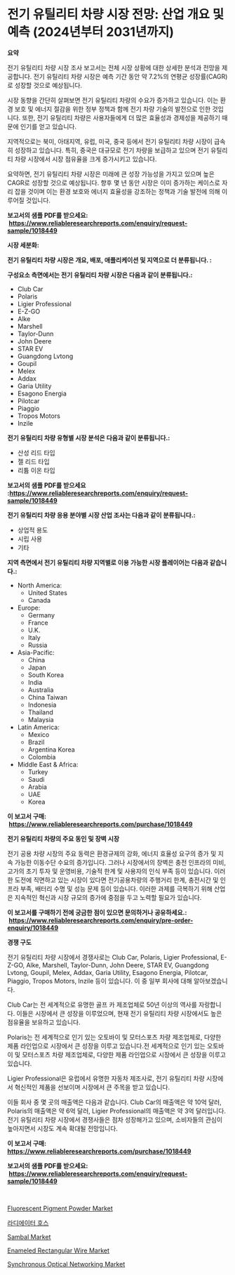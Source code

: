 <p><h1>전기 유틸리티 차량 시장 전망: 산업 개요 및 예측 (2024년부터 2031년까지)</h1></p><p><strong>요약</strong></p>
<p><p>전기 유틸리티 차량 시장 조사 보고서는 전체 시장 상황에 대한 상세한 분석과 전망을 제공합니다. 전기 유틸리티 차량 시장은 예측 기간 동안 약 7.2%의 연평균 성장률(CAGR)로 성장할 것으로 예상됩니다.</p><p>시장 동향을 간단히 살펴보면 전기 유틸리티 차량의 수요가 증가하고 있습니다. 이는 환경 보호 및 에너지 절감을 위한 정부 정책과 함께 전기 차량 기술의 발전으로 인한 것입니다. 또한, 전기 유틸리티 차량은 사용자들에게 더 많은 효율성과 경제성을 제공하기 때문에 인기를 얻고 있습니다.</p><p>지역적으로는 북미, 아태지역, 유럽, 미국, 중국 등에서 전기 유틸리티 차량 시장이 급속히 성장하고 있습니다. 특히, 중국은 대규모로 전기 차량을 보급하고 있으며 전기 유틸리티 차량 시장에서 시장 점유율을 크게 증가시키고 있습니다.</p><p>요약하면, 전기 유틸리티 차량 시장은 미래에 큰 성장 가능성을 가지고 있으며 높은 CAGR로 성장할 것으로 예상됩니다. 향후 몇 년 동안 시장은 이미 증가하는 케이스로 자리 잡을 것이며 이는 환경 보호와 에너지 효율성을 강조하는 정책과 기술 발전에 의해 이루어질 것입니다.</p></p>
<p><strong>보고서의 샘플 PDF를 받으세요: &nbsp;<a href="https://www.reliableresearchreports.com/enquiry/request-sample/1018449">https://www.reliableresearchreports.com/enquiry/request-sample/1018449</a></strong></p>
<p><strong>시장 세분화:</strong></p>
<p><strong> 전기 유틸리티 차량 시장은 개요, 배포, 애플리케이션 및 지역으로 더 분류됩니다. :</strong></p>
<p><strong>구성요소 측면에서는 전기 유틸리티 차량 시장은 다음과 같이 분류됩니다.:</strong></p>
<p><ul><li>Club Car</li><li>Polaris</li><li>Ligier Professional</li><li>E-Z-GO</li><li>Alke</li><li>Marshell</li><li>Taylor-Dunn</li><li>John Deere</li><li>STAR EV</li><li>Guangdong Lvtong</li><li>Goupil</li><li>Melex</li><li>Addax</li><li>Garia Utility</li><li>Esagono Energia</li><li>Pilotcar</li><li>Piaggio</li><li>Tropos Motors</li><li>Inzile</li></ul></p>
<p><strong> 전기 유틸리티 차량 유형별 시장 분석은 다음과 같이 분류됩니다.:</strong></p>
<p><ul><li>산성 리드 타입</li><li>젤 리드 타입</li><li>리튬 이온 타입</li></ul></p>
<p><strong>보고서의 샘플 PDF를 받으세요 :<a href="https://www.reliableresearchreports.com/enquiry/request-sample/1018449">https://www.reliableresearchreports.com/enquiry/request-sample/1018449</a></strong></p>
<p><strong> 전기 유틸리티 차량 응용 분야별 시장 산업 조사는 다음과 같이 분류됩니다.:</strong></p>
<p><ul><li>상업적 용도</li><li>시립 사용</li><li>기타</li></ul></p>
<p><strong>지역 측면에서 전기 유틸리티 차량 지역별로 이용 가능한 시장 플레이어는 다음과 같습니다.:</strong></p>
<p><ul>
    <li>
        North America:
        <ul>
            <li>United States</li>
            <li>Canada</li>
        </ul>
    </li>
    <li>
        Europe:
        <ul>
            <li>Germany</li>
            <li>France</li>
            <li>U.K.</li>
            <li>Italy</li>
            <li>Russia</li>
        </ul>
    </li>
    <li>
        Asia-Pacific:
        <ul>
            <li>China</li>
            <li>Japan</li>
            <li>South Korea</li>
            <li>India</li>
            <li>Australia</li>
            <li>China Taiwan</li>
            <li>Indonesia</li>
            <li>Thailand</li>
            <li>Malaysia</li>
        </ul>
    </li>
    <li>
        Latin America:
        <ul>
            <li>Mexico</li>
            <li>Brazil</li>
            <li>Argentina Korea</li>
            <li>Colombia</li>
        </ul>
    </li>
    <li>
        Middle East & Africa:
        <ul>
            <li>Turkey</li>
            <li>Saudi</li>
            <li>Arabia</li>
            <li>UAE</li>
            <li>Korea</li>
        </ul>
    </li>
    </ul></p>
<p><strong>이 보고서 구매: &nbsp;<a href="https://www.reliableresearchreports.com/purchase/1018449">https://www.reliableresearchreports.com/purchase/1018449</a></strong></p>
<p><strong>전기 유틸리티 차량의 주요 동인 및 장벽 시장</strong></p>
<p><p>전기 공용 차량 시장의 주요 동력은 환경규제의 강화, 에너지 효율성 요구의 증가 및 지속 가능한 이동수단 수요의 증가입니다. 그러나 시장에서의 장벽은 충전 인프라의 미비, 고가의 초기 투자 및 운영비용, 기술적 한계 및 사용자의 인식 부족 등이 있습니다. 이러한 도전에 직면하고 있는 시장이 있다면 전기공용차량의 주행거리 한계, 충전시간 및 인프라 부족, 배터리 수명 및 성능 문제 등이 있습니다. 이러한 과제를 극복하기 위해 산업은 지속적인 혁신과 시장 규모의 증가에 중점을 두고 노력할 필요가 있습니다.</p></p>
<p><strong>이 보고서를 구매하기 전에 궁금한 점이 있으면 문의하거나 공유하세요.: &nbsp;<a href="https://www.reliableresearchreports.com/enquiry/pre-order-enquiry/1018449">https://www.reliableresearchreports.com/enquiry/pre-order-enquiry/1018449</a></strong></p>
<p><strong>경쟁 구도</strong></p>
<p><p>전기 유틸리티 차량 시장에서 경쟁사로는 Club Car, Polaris, Ligier Professional, E-Z-GO, Alke, Marshell, Taylor-Dunn, John Deere, STAR EV, Guangdong Lvtong, Goupil, Melex, Addax, Garia Utility, Esagono Energia, Pilotcar, Piaggio, Tropos Motors, Inzile 등이 있습니다. 이 중 일부 회사에 대해 알아보겠습니다.</p><p> Club Car는 전 세계적으로 유명한 골프 카 제조업체로 50년 이상의 역사를 자랑합니다. 이들은 시장에서 큰 성장을 이루었으며, 현재 전기 유틸리티 차량 시장에서도 높은 점유율을 보유하고 있습니다.</p><p>Polaris는 전 세계적으로 인기 있는 오토바이 및 모터스포츠 차량 제조업체로, 다양한 제품 라인업으로 시장에서 큰 성장을 이루고 있습니다.전 세계적으로 인기 있는 오토바이 및 모터스포츠 차량 제조업체로, 다양한 제품 라인업으로 시장에서 큰 성장을 이루고 있습니다.</p><p> Ligier Professional은 유럽에서 유명한 자동차 제조사로, 전기 유틸리티 차량 시장에서 혁신적인 제품을 선보이며 시장에서 큰 주목을 받고 있습니다.</p><p> 이들 회사 중 몇 곳의 매출액은 다음과 같습니다. Club Car의 매출액은 약 10억 달러, Polaris의 매출액은 약 6억 달러, Ligier Professional의 매출액은 약 3억 달러입니다.전기 유틸리티 차량 시장에서 경쟁사들은 점차 성장해가고 있으며, 소비자들의 관심이 높아지면서 시장도 계속 확대될 전망입니다.</p></p>
<p><strong>이 보고서 구매: &nbsp; <a href="https://www.reliableresearchreports.com/purchase/1018449">https://www.reliableresearchreports.com/purchase/1018449</a></strong></p>
<p><strong>보고서의 샘플 PDF를 받으세요: &nbsp;<a href="https://www.reliableresearchreports.com/enquiry/request-sample/1018449">https://www.reliableresearchreports.com/enquiry/request-sample/1018449</a></strong><strong></strong></p>
<p>&nbsp;</p>
<p><p><a href="https://github.com/mabutironaldo/Market-Research-Report-List-3/blob/main/fluorescent-pigment-powder-market.md">Fluorescent Pigment Powder Market</a></p><p><a href="https://github.com/hxzi07639916/Market-Research-Report-List-1/blob/main/6675196190433.md">라디에이터 호스</a></p><p><a href="https://view.publitas.com/reportprime-1/sambal-market-offer-valuable-insights-into-market-size-market-share-market-trends-and-projections-spanning-from-2024-to-2031/">Sambal Market</a></p><p><a href="https://github.com/Paul14Anderson63/Market-Research-Report-List-3/blob/main/enameled-rectangular-wire-market.md">Enameled Rectangular Wire Market</a></p><p><a href="https://issuu.com/reportprime-2/docs/synchronous-optical-networking-market-size-2030.pp">Synchronous Optical Networking Market</a></p></p>